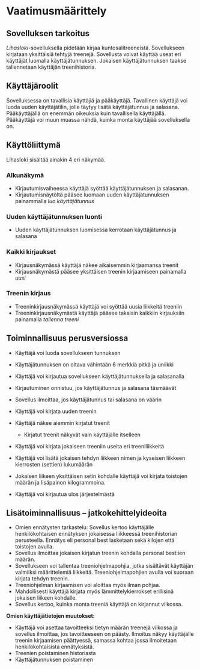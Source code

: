 # Vaatimusmäärittely
## Sovelluksen tarkoitus

*Lihasloki*-sovelluksella pidetään kirjaa kuntosalitreeneistä. Sovellukseen kirjataan yksittäisiä tehtyjä treenejä. Sovellusta voivat käyttää useat eri käyttäjät luomalla käyttäjätunnuksen. Jokaisen käyttäjätunnuksen taakse tallennetaan käyttäjän treenihistoria.

## Käyttäjäroolit

Sovelluksessa on tavallisia käyttäjiä ja pääkäyttäjä. Tavallinen käyttäjä voi luoda uuden käyttäjätilin, jolle täytyy lisätä käyttäjätunnus ja salasana. Pääkäyttäjällä on enemmän oikeuksia kuin tavallisella käyttäjällä. Pääkäyttäjä voi muun muassa nähdä, kuinka monta käyttäjää sovelluksella on.

## Käyttöliittymä

Lihasloki sisältää ainakin 4 eri näkymää.

### Alkunäkymä
- Kirjautumisvaiheessa käyttäjä syöttää käyttäjätunnuksen ja salasanan. 
- Kirjautumisnäytöltä pääsee luomaan uuden käyttäjätunnuksen painammalla *luo käyttäjätunnus*

### Uuden käyttäjätunnuksen luonti
- Uuden käyttäjätunnuksen luomisessa kerrotaan käyttäjätunnus ja salasana

### Kaikki kirjaukset
- Kirjausnäkymässä käyttäjä näkee aikaisemmin kirjaamansa treenit
- Kirjausnäkymästä pääsee yksittäisen treenin kirjaamiseen painamalla *uusi*

### Treenin kirjaus
- Treeninkirjausnäkymässä käyttäjä voi syöttää uusia liikkeitä treeniin
- Treeninkirjausnäkymästä käyttäjä pääsee takaisin kaikkiin kirjauksiin painamalla *tallenna treeni*


## Toiminnallisuus perusversiossa
- Käyttäjä voi luoda sovellukseen tunnuksen
- Käyttäjätunnuksen on oltava vähintään 6 merkkiä pitkä ja uniikki
- Käyttäjä voi kirjautua sovellukseen käyttäjätunnuksella ja salasanalla
- Kirjautuminen onnistuu, jos käyttäjätunnus ja salasana täsmäävät
- Sovellus ilmoittaa, jos käyttäjätunnus tai salasana on väärin

- Käyttäjä voi kirjata uuden treenin
- Käyttäjä näkee aiemmin kirjatut treenit
	- Kirjatut treenit näkyvät vain käyttäjälle itselleen
- Käyttäjä voi kirjata jokaiseen treeniin useita eri treeniliikkeitä
- Käyttäjä voi lisätä jokaisen tehdyn liikkeen nimen ja kyseisen liikkeen kierrosten (settien) lukumäärän
- Jokaisen liikeen yksittäisen setin kohdalle käyttäjä voi kirjata toistojen määrän ja lisäpainon kilogrammoina. 
- Käyttäjä voi kirjautua ulos järjestelmästä



## Lisätoiminnallisuus – jatkokehittelyideoita
- Omien ennätysten tarkastelu: Sovellus kertoo käyttäjälle henkilökohtaisen ennätyksen jokaisessa liikkeessä treenihistorian perusteella. Ennätys eli personal best lasketaan sekä kilojen että toistojen avulla. 
- Sovellus ilmoittaa jokaisen kirjatun treenin kohdalla personal best:ien määrän. 
- Sovellukseen voi tallentaa treeniohjelmapohjia, jotka sisältävät käyttäjän valmiiksi määrittelemiä liikkeitä. Treeniohjelmapohjien avulla voi suoraan kirjata tehdyn treenin. 
- Treeniohjelman kirjaamisen voi aloittaa myös ilman pohjaa.
- Mahdollisesti käyttäjä kirjata myös lämmittelykierrokset erillisinä jokaisen liikeen kohdalle. 
- Sovellus kertoo, kuinka monta treeniä käyttäjä on kirjannut viikossa.

**Omien käyttäjätietojen muutokset:**

- Käyttäjä voi asettaa tavoitteeksi tietyn määrän treenejä viikossa ja sovellus ilmoittaa, jos tavoitteeseen on päästy. Ilmoitus näkyy käyttäjälle treenin kirjaamisen päättyessä, samassa kohtaa jossa ilmoitetaan henkilökohtaisista ennätyksistä.
- Treenien poistaminen historiasta
- Käyttäjätunnuksen poistaminen
